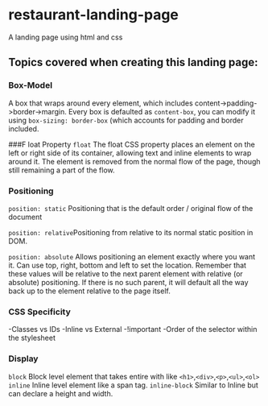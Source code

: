 # restaurant-landing-page
A landing page using html and css

## Topics covered when creating this landing page:

### Box-Model
A box that wraps around every element, which includes content->padding->border->margin.
Every box is defaulted as `content-box`, you can modify it using `box-sizing: border-box` (which accounts for padding and border included.

###F loat Property
`float` The float CSS property places an element on the left or right side of its container, allowing text and inline elements to wrap around it. The element is removed from the normal flow of the page, though still remaining a part of the flow.

### Positioning
`position: static` Positioning that is the default order / original flow of the document

`position: relative`Positioning from relative to its normal static position in DOM.

`position: absolute` Allows positioning an element exactly where you want it. Can use top, right, bottom and left to set the location. Remember that these values will be relative to the next parent element with relative (or absolute) positioning. If there is no such parent, it will default all the way back up to the <html> element relative to the page itself.

### CSS Specificity
-Classes vs IDs
-Inline vs External
-!important
-Order of the selector within the stylesheet

### Display
`block` Block level element that takes entire with like `<h1>`,`<div>`,`<p>`,`<ul>`,`<ol>`
`inline` Inline level element like a span tag.
`inline-block` Similar to Inline but can declare a height and width.







